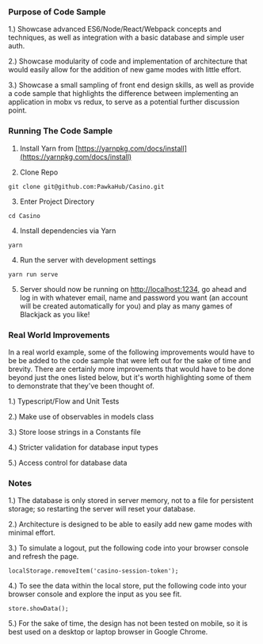 ### Purpose of Code Sample
1.) Showcase advanced ES6/Node/React/Webpack concepts and techniques, as well as integration with a basic database and simple user auth.

2.) Showcase modularity of code and implementation of architecture that would easily allow for the addition of new game modes with little effort.

3.) Showcase a small sampling of front end design skills, as well as provide a code sample that highlights the difference between implementing an application in mobx vs redux, to serve as a potential further discussion point.

### Running The Code Sample

1) Install Yarn from [https://yarnpkg.com/docs/install](https://yarnpkg.com/docs/install)

2) Clone Repo
```
git clone git@github.com:PawkaHub/Casino.git
```

3) Enter Project Directory
```
cd Casino
```

4) Install dependencies via Yarn
```
yarn
```

4) Run the server with development settings
```
yarn run serve
```

5) Server should now be running on [http://localhost:1234](http://localhost:1234), go ahead and log in with whatever email, name and password you want (an account will be created automatically for you) and play as many games of Blackjack as you like!

### Real World Improvements
In a real world example, some of the following improvements would have to be be added to the code sample that were left out for the sake of time and brevity. There are certainly more improvements that would have to be done beyond just the ones listed below, but it's worth highlighting some of them to demonstrate that they've been thought of.

1.) Typescript/Flow and Unit Tests

2.) Make use of observables in models class

3.) Store loose strings in a Constants file

4.) Stricter validation for database input types

5.) Access control for database data

### Notes
1.) The database is only stored in server memory, not to a file for persistent storage; so restarting the server will reset your database.

2.) Architecture is designed to be able to easily add new game modes with minimal effort.

3.) To simulate a logout, put the following code into your browser console and refresh the page.

```
localStorage.removeItem('casino-session-token');
```

4.) To see the data within the local store, put the following code into your browser console and explore the input as you see fit.
```
store.showData();
```

5.) For the sake of time, the design has not been tested on mobile, so it is best used on a desktop or laptop browser in Google Chrome.
